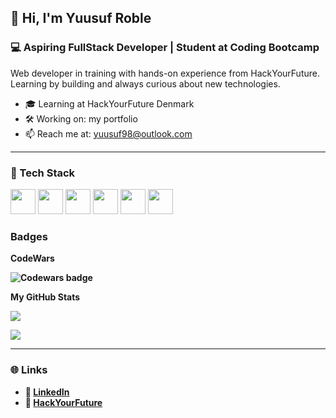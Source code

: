 ## 👋 Hi, I'm Yuusuf Roble

### 💻 Aspiring FullStack Developer | Student at Coding Bootcamp

Web developer in training with hands-on experience from HackYourFuture. Learning by building and always curious about new technologies.

- 🎓 Learning at HackYourFuture Denmark
- 🛠 Working on: my portfolio
- 📫 Reach me at: yuusuf98@outlook.com

---

### 🧰 Tech Stack


<p>
  <img src="https://cdn.jsdelivr.net/gh/devicons/devicon/icons/html5/html5-original.svg" width="40px"/>
  <img src="https://cdn.jsdelivr.net/gh/devicons/devicon/icons/css3/css3-original.svg" width="40px"/>
  <img src="https://cdn.jsdelivr.net/gh/devicons/devicon/icons/javascript/javascript-original.svg" width="40px"/>
  <img src="https://cdn.jsdelivr.net/gh/devicons/devicon/icons/mysql/mysql-original.svg" width="40px"/>
  <img src="https://cdn.jsdelivr.net/gh/devicons/devicon/icons/nodejs/nodejs-original.svg" width="40px"/>
  <img src="https://cdn.jsdelivr.net/gh/devicons/devicon/icons/docker/docker-original.svg" width="40px"/>
</p>


### Badges

<b>CodeWars<b>

<img src="https://www.codewars.com/users/Yuus0003/badges/large" alt="Codewars badge">

<b>My GitHub Stats</b>

<a href="http://www.github.com/Ganja0003"><img src="https://github-readme-stats.vercel.app/api?username=Ganja0003&show_icons=true&hide=&count_private=true&title_color=0891b2&text_color=ffffff&icon_color=0891b2&bg_color=1c1917&hide_border=true&show_icons=true"  /></a>

<a href="https://github.com/Ganja0003" align="left"><img src="https://github-readme-stats.vercel.app/api/top-langs/?username=Ganja0003&langs_count=10&title_color=0891b2&text_color=ffffff&icon_color=0891b2&bg_color=1c1917&hide_border=true&locale=en&custom_title=Top%20%Languages" /></a>


---

### 🌐 Links

- 📘 [LinkedIn](https://www.linkedin.com/in/yuusuf-roble-121192290/)
- 💼 [HackYourFuture](https://www.hackyourfuture.dk/)
